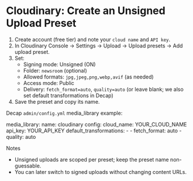 # Cloudinary: Create an Unsigned Upload Preset

1) Create account (free tier) and note your `cloud name` and `API key`.
2) In Cloudinary Console → Settings → Upload → Upload presets → Add upload preset.
3) Set:
   - Signing mode: Unsigned (ON)
   - Folder: `newsroom` (optional)
   - Allowed formats: `jpg,jpeg,png,webp,avif` (as needed)
   - Access mode: Public
   - Delivery: `fetch_format=auto`, `quality=auto` (or leave blank; we also set default transformations in Decap)
4) Save the preset and copy its name.

Decap `admin/config.yml` media_library example:

media_library:
  name: cloudinary
  config:
    cloud_name: YOUR_CLOUD_NAME
    api_key: YOUR_API_KEY
    default_transformations:
      - - fetch_format: auto
        - quality: auto

Notes
- Unsigned uploads are scoped per preset; keep the preset name non-guessable.
- You can later switch to signed uploads without changing content URLs.

